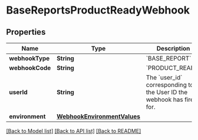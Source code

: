 # BaseReportsProductReadyWebhook

## Properties
Name | Type | Description | Notes
------------ | ------------- | ------------- | -------------
**webhookType** | **String** | &#x60;BASE_REPORT&#x60; | 
**webhookCode** | **String** | &#x60;PRODUCT_READY&#x60; | 
**userId** | **String** | The &#x60;user_id&#x60; corresponding to the User ID the webhook has fired for. | 
**environment** | [**WebhookEnvironmentValues**](WebhookEnvironmentValues.md) |  | 

[[Back to Model list]](../README.md#documentation-for-models) [[Back to API list]](../README.md#documentation-for-api-endpoints) [[Back to README]](../README.md)


